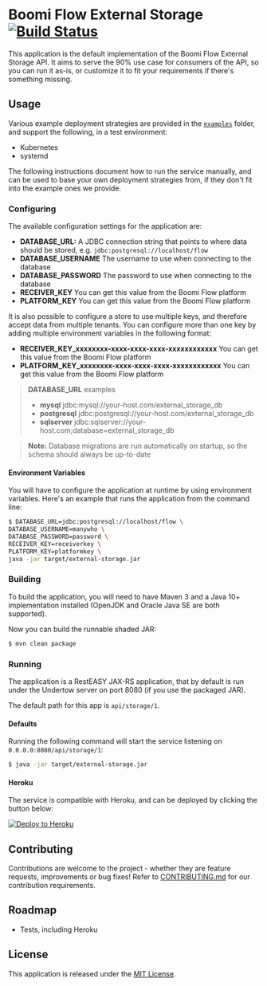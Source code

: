 Boomi Flow External Storage [![Build Status](https://travis-ci.org/manywho/external-storage.svg?branch=master)](https://travis-ci.org/manywho/external-storage)
===========================

This application is the default implementation of the Boomi Flow External Storage API. It aims to serve the 90% use case
for consumers of the API, so you can run it as-is, or customize it to fit your requirements if there's something missing.

## Usage

Various example deployment strategies are provided in the [`examples`](examples) folder, and support the following, in
a test environment:

* Kubernetes
* systemd

The following instructions document how to run the service manually, and can be used to base your own deployment strategies
from, if they don't fit into the example ones we provide.

### Configuring

The available configuration settings for the application are:

* **DATABASE_URL:** A JDBC connection string that points to where data should be stored, e.g. `jdbc:postgresql://localhost/flow`
* **DATABASE_USERNAME** The username to use when connecting to the database
* **DATABASE_PASSWORD** The password to use when connecting to the database
* **RECEIVER_KEY** You can get this value from the Boomi Flow platform
* **PLATFORM_KEY** You can get this value from the Boomi Flow platform

It is also possible to configure a store to use multiple keys, and therefore accept data from multiple tenants. You can configure more than one key by adding multiple environment variables in the following format:

* **RECEIVER_KEY_xxxxxxxx-xxxx-xxxx-xxxx-xxxxxxxxxxxx** You can get this value from the Boomi Flow platform
* **PLATFORM_KEY_xxxxxxxx-xxxx-xxxx-xxxx-xxxxxxxxxxxx** You can get this value from the Boomi Flow platform

> **DATABASE_URL** examples
> * **mysql** jdbc:mysql://your-host.com/external_storage_db
> * **postgresql** jdbc:postgresql://your-host.com/external_storage_db
> * **sqlserver** jdbc:sqlserver://your-host.com;database=external_storage_db

> **Note:** Database migrations are run automatically on startup, so the schema should always be up-to-date

#### Environment Variables

You will have to configure the application at runtime by using environment variables. Here's an example that runs the
application from the command line:

```bash
$ DATABASE_URL=jdbc:postgresql://localhost/flow \
DATABASE_USERNAME=manywho \
DATABASE_PASSWORD=password \
RECEIVER_KEY=receiverkey \
PLATFORM_KEY=platformkey \
java -jar target/external-storage.jar
```

### Building

To build the application, you will need to have Maven 3 and a Java 10+ implementation installed (OpenJDK and Oracle Java
SE are both supported).

Now you can build the runnable shaded JAR:

```bash
$ mvn clean package
```

### Running

The application is a RestEASY JAX-RS application, that by default is run under the Undertow server on port 8080 (if you
use the packaged JAR).

The default path for this app is `api/storage/1`.

#### Defaults

Running the following command will start the service listening on `0.0.0.0:8080/api/storage/1`:

```bash
$ java -jar target/external-storage.jar
```

#### Heroku

The service is compatible with Heroku, and can be deployed by clicking the button below:

[![Deploy to Heroku](https://www.herokucdn.com/deploy/button.svg)](https://heroku.com/deploy?template=https://github.com/manywho/external-storage)

## Contributing

Contributions are welcome to the project - whether they are feature requests, improvements or bug fixes! Refer to 
[CONTRIBUTING.md](CONTRIBUTING.md) for our contribution requirements.

## Roadmap

* Tests, including Heroku

## License

This application is released under the [MIT License](https://opensource.org/licenses/MIT).
